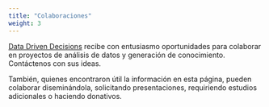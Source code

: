 ```yaml
---
title: "Colaboraciones"
weight: 3
---
```


[Data Driven Decisions](/) recibe con entusiasmo oportunidades para colaborar en proyectos de análisis de datos y generación de conocimiento. Contáctenos con sus ideas.  

También, quienes encontraron útil la información en esta página, pueden colaborar diseminándola, solicitando presentaciones, requiriendo estudios adicionales o haciendo donativos.  
